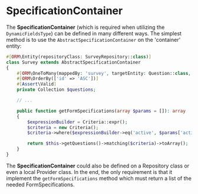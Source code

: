 SpecificationContainer
======================

The **SpecificationContainer** (which is required when utilizing the `DynamicFieldsType`) can be defined in many different
ways. The simplest method is to use the `AbstractSpecificationContainer` on the 'container' entity:

```php
#[ORM\Entity(repositoryClass: SurveyRepository::class)]
class Survey extends AbstractSpecificationContainer
{
    #[ORM\OneToMany(mappedBy: 'survey', targetEntity: Question::class, cascade: ['persist', 'remove'], orphanRemoval: true)]
    #[ORM\OrderBy(['id' => 'ASC'])]
    #[Assert\Valid]
    private Collection $questions;

    // ...

    public function getFormSpecifications(array $params = []): array
    {
        $expressionBuilder = Criteria::expr();
        $criteria = new Criteria();
        $criteria->where($expressionBuilder->eq('active', $params['active']));

        return $this->getQuestions()->matching($criteria)->toArray();
    }
}
```

The **SpecificationContainer** could also be defined on a Repository class or even a local Provider class. In the end,
the only requirement is that it implement the `getFormSpecifications` method which must return a list of the needed
FormSpecifications.